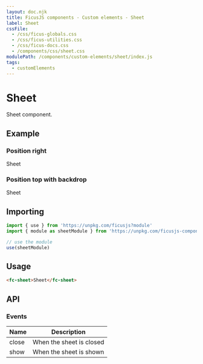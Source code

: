 ```yaml
---
layout: doc.njk
title: FicusJS components - Custom elements - Sheet
label: Sheet
cssFile: 
  - /css/ficus-globals.css
  - /css/ficus-utilities.css
  - /css/ficus-docs.css
  - /components/css/sheet.css
modulePath: /components/custom-elements/sheet/index.js
tags:
  - customElements
---
```

# Sheet

Sheet component.

## Example

### Position right

<fc-sheet position="right">
  <p>Sheet</p>
</fc-sheet>

### Position top with backdrop

<fc-sheet position="top" backdrop="true">
  <p>Sheet</p>
</fc-sheet>

## Importing

```js
import { use } from 'https://unpkg.com/ficusjs?module'
import { module as sheetModule } from 'https://unpkg.com/ficusjs-components@latest/components/custom-elements/sheet/index.js'

// use the module
use(sheetModule)
```

## Usage

```html
<fc-sheet>Sheet</fc-sheet>
```

## API

### Events

| Name | Description |
| --- | --- |
| close | When the sheet is closed |
| show | When the sheet is shown |
